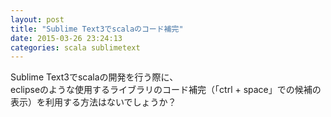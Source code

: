 ```yaml
---
layout: post
title: "Sublime Text3でscalaのコード補完"
date: 2015-03-26 23:24:13
categories: scala sublimetext
---
```

<p>Sublime Text3でscalaの開発を行う際に、<br>
eclipseのような使用するライブラリのコード補完（「ctrl + space」での候補の表示）を利用する方法はないでしょうか？</p>
